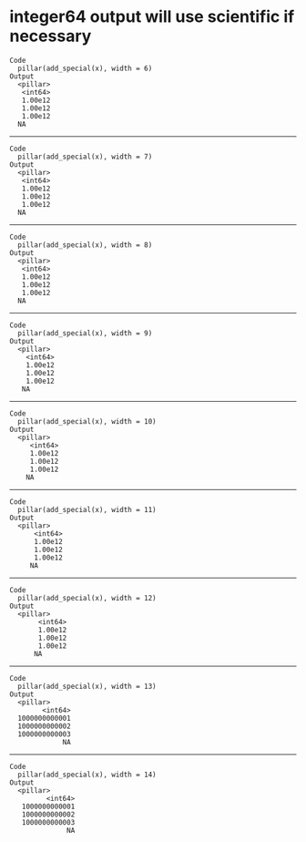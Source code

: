 # integer64 output will use scientific if necessary

    Code
      pillar(add_special(x), width = 6)
    Output
      <pillar>
       <int64>
       1.00e12
       1.00e12
       1.00e12
      NA      

---

    Code
      pillar(add_special(x), width = 7)
    Output
      <pillar>
       <int64>
       1.00e12
       1.00e12
       1.00e12
      NA      

---

    Code
      pillar(add_special(x), width = 8)
    Output
      <pillar>
       <int64>
       1.00e12
       1.00e12
       1.00e12
      NA      

---

    Code
      pillar(add_special(x), width = 9)
    Output
      <pillar>
        <int64>
        1.00e12
        1.00e12
        1.00e12
       NA      

---

    Code
      pillar(add_special(x), width = 10)
    Output
      <pillar>
         <int64>
         1.00e12
         1.00e12
         1.00e12
        NA      

---

    Code
      pillar(add_special(x), width = 11)
    Output
      <pillar>
          <int64>
          1.00e12
          1.00e12
          1.00e12
         NA      

---

    Code
      pillar(add_special(x), width = 12)
    Output
      <pillar>
           <int64>
           1.00e12
           1.00e12
           1.00e12
          NA      

---

    Code
      pillar(add_special(x), width = 13)
    Output
      <pillar>
            <int64>
      1000000000001
      1000000000002
      1000000000003
                 NA

---

    Code
      pillar(add_special(x), width = 14)
    Output
      <pillar>
             <int64>
       1000000000001
       1000000000002
       1000000000003
                  NA

